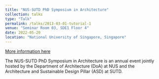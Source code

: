 ```yaml
---
title: "NUS-SUTD PhD Symposium in Architecture"
collection: talks
type: "Talk"
permalink: /talks/2013-03-01-tutorial-1
venue: "Seminar Room 03, SDE1 Floor 4"
date: 2022-05-20
location: "National University of Singapore, Singapore"
---
```


[More information here](https://cde.nus.edu.sg/arch/nus-sutd-phd-symposium-in-architecture/)

The NUS-SUTD PhD Symposium in Architecture is an annual event jointly hosted by the Department of Architecture (DoA) at NUS and the Architecture and Sustainable Design Pillar (ASD) at SUTD.
